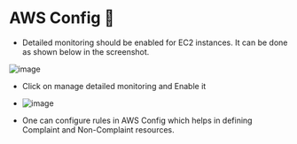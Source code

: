 # AWS Config 🌻

- Detailed monitoring should be enabled for EC2 instances. It can be done as shown below in the screenshot.

![image](https://github.com/itsnehagarg/AWSProjects/assets/20385826/69c6a154-1734-424d-b905-d14711ded7fe)

- Click on manage detailed monitoring and Enable it

- ![image](https://github.com/itsnehagarg/AWSProjects/assets/20385826/b2bc2abb-5fcc-4e73-b581-39491540b263)

- One can configure rules in AWS Config which helps in defining Complaint and Non-Complaint resources.





